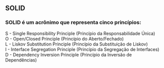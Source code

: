 ## SOLID
### SOLID é um acrônimo que representa cinco princípios: 
 S - Single Responsibility Principle (Princípio da Responsabilidade Única) <br />
 O - Open/Closed Principle (Princípio do Aberto/Fechado) <br />
 L - Liskov Substitution Principle (Princípio da Substituição de Liskov)<br />
 I - Interface Segregation Principle (Princípio da Segregação de Interfaces) <br />
 D - Dependency Inversion Principle (Princípio da Inversão de Dependências)<br />
